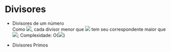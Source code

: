 # Divisores
- Divisores de um número\
Como <img src="http://latex.codecogs.com/svg.latex?n=\sqrt{n}\sqrt{n}" border="0"/>, cada divisor menor que <img src="http://latex.codecogs.com/svg.latex?\sqrt{n}" border="0"/> tem seu correspondente maior que <img src="http://latex.codecogs.com/svg.latex?\sqrt{n}" border="0"/>;
Complexidade: O(<img src="http://latex.codecogs.com/svg.latex?\sqrt{n}" border="0"/>)

- Divisores Primos
